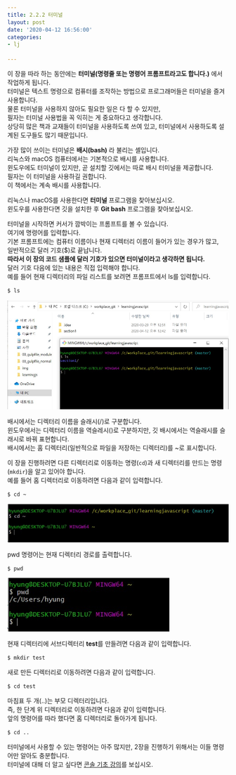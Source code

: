 ```yaml
---
title: 2.2.2 터미널
layout: post
date: '2020-04-12 16:56:00'
categories:
- lj

---
```


이 장을 따라 하는 동안에는 **터미널(명령줄 또는 명령어 프롬프트라고도 합니다.)** 에서 작업하게 됩니다.  
터미널은 텍스트 명령으로 컴퓨터를 조작하는 방법으로 프로그래머들은 터미널을 즐겨 사용합니다.  
물론 터미널을 사용하지 않아도 필요한 일은 다 할 수 있지만,  
필자는 터미널 사용법을 꼭 익히는 게 중요하다고 생각합니다.  
상당히 많은 책과 교재들이 터미널을 사용하도록 쓰여 있고, 터미널에서 사용하도록 설계된 도구들도 많기 때문입니다.  

가장 많이 쓰이는 터미널은 **배시(bash)** 라 불리는 셸입니다.  
리눅스와 macOS 컴퓨터에서는 기본적으로 배시를 사용합니다.  
윈도우에도 터미널이 있지만, 곧 설치할 깃에서는 따로 배시 터미널을 제공합니다.  
필자는 이 터미널을 사용하길 권합니다.  
이 책에서는 계속 배시를 사용합니다.

리눅스나 macOS를 사용한다면 **터미널** 프로그램을 찾아보십시오.  
윈도우를 사용한다면 깃을 설치한 후 **Git bash** 프로그램을 찾아보십시오.

터미널을 시작하면 커서가 깜박이는 프롬프트를 볼 수 있습니다.  
여기에 명령어를 입력합니다.  
기본 프롬프트에는 컴퓨터 이름이나 현재 디렉터리 이름이 들어가 있는 경우가 많고,  
일반적으로 달러 기호($)로 끝납니다.  
**따라서 이 장의 코드 샘플에 달러 기호가 있으면 터미널이라고 생각하면 됩니다.**  
달러 기호 다음에 있는 내용은 직접 입력해야 합니다.  
예를 들어 현재 디렉터리의 파일 리스트를 보려면 프롬프트에서 ls를 입력합니다.

```bash
$ ls
```

![이미지](/static/img/learningjs/image06.jpg)

배시에서는 디렉터리 이름을 슬래시(/)로 구분합니다.  
윈도우에서는 디렉터리 이름을 역슬레시(\)로 구분하지만, 깃 배시에서는 역슬래시를 슬래시로 바꿔 표현합니다.  
배시에서는 홈 디렉터리(일반적으로 파일을 저장하는 디렉터리)를 ~로 표시합니다.

이 장을 진행하려면 다른 디렉터리로 이동하는 명령(`cd`)과 새 디렉터리를 만드는 명령(`mkdir`)을 알고 있어야 합니다.  
예를 들어 홈 디렉터리로 이동하려면 다음과 같이 입력합니다.

```bash
$ cd ~
```

![이미지](/static/img/learningjs/image07.jpg)

pwd 명령어는 현재 디렉터리 경로를 출력합니다.

```bash
$ pwd
```

![이미지](/static/img/learningjs/image08.jpg)

현재 디렉터리에 서브디렉터리 **test**를 만들려면 다음과 같이 입력합니다.

```bash
$ mkdir test
```

새로 만든 디렉터리로 이동하려면 다음과 같이 입력합니다.

```bash
$ cd test
```

마침표 두 개(..)는 부모 디렉터리입니다.  
즉, 한 단계 위 디렉터리로 이동하려면 다음과 같이 입력합니다.  
앞의 명령어를 따라 했다면 홈 디렉터리로 돌아가게 됩니다.

```bash
$ cd ..
```

터미널에서 사용할 수 있는 명령어는 아주 많지만, 2장을 진행하기 위해서는 이들 명령어만 알아도 충분합니다.  
터미널에 대해 더 알고 싶다면 [콘솔 기초 강의](http://teamtreehouse.com/library/console-foundations)를 보십시오.